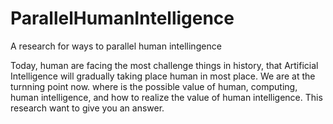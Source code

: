 # ParallelHumanIntelligence
A research for ways to parallel human intellingence

Today, human are facing the most challenge things in history, that Artificial Intelligence will gradually taking place  human in most place. We are at the turnning point now. 
where is the possible value of human, computing, human intelligence, and how to realize the value of human intelligence.
This research want to  give you an  answer.
